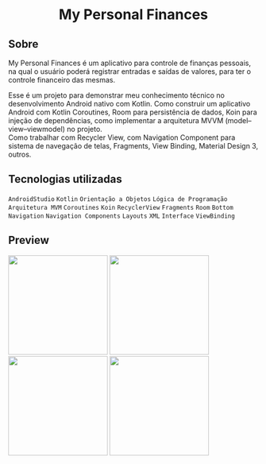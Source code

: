 <h1 align="center"> My Personal Finances </h1>

## Sobre

My Personal Finances é um aplicativo para controle de finanças pessoais, na qual o usuário poderá registrar entradas e saídas de valores, para ter o controle financeiro 
das mesmas.

Esse é um projeto para demonstrar meu conhecimento técnico no desenvolvimento Android nativo com Kotlin. 
Como construir um aplicativo Android com Kotlin Coroutines, Room para persistência de dados, Koin para injeção de dependências, como implementar a arquitetura MVVM (model–view–viewmodel) no projeto.  
Como trabalhar com Recycler View, com Navigation Component para sistema de navegação de telas, Fragments, View Binding, Material Design 3, outros.

## Tecnologias utilizadas

`AndroidStudio` `Kotlin` `Orientação a Objetos` `Lógica de Programação` `Arquitetura MVM` `Coroutines` `Koin` `RecyclerView` `Fragments` `Room` `Bottom Navigation` `Navigation Components`
`Layouts` `XML` `Interface` `ViewBinding` 

## Preview

<div>
<img src="https://user-images.githubusercontent.com/83470427/214972659-b0a1a25a-9839-40af-adf5-3528a4a137a6.png" width="200">
<img src="https://user-images.githubusercontent.com/83470427/214850152-d079330c-8c19-4d19-acf2-d68d1813351e.png" width="200">
<img src="https://user-images.githubusercontent.com/83470427/214850174-6c06598d-38dc-4ce5-bdcf-3cbb9a7f1952.png" width="200">
<img src="https://user-images.githubusercontent.com/83470427/214850203-969c633d-0684-4b68-89ce-c1f26597221d.png" width="200">
</div>




 
